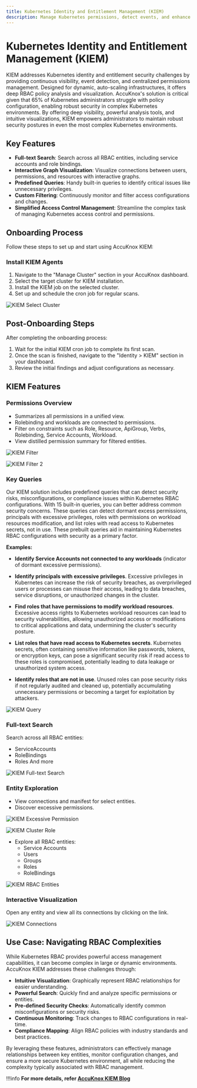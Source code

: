 ```yaml
---
title: Kubernetes Identity and Entitlement Management (KIEM)
description: Manage Kubernetes permissions, detect events, and enhance security with AccuKnox’s centralized identity management.
---
```


# Kubernetes Identity and Entitlement Management (KIEM)

KIEM addresses Kubernetes identity and entitlement security challenges by providing continuous visibility, event detection, and centralized permissions management. Designed for dynamic, auto-scaling infrastructures, it offers deep RBAC policy analysis and visualization. AccuKnox's solution is critical given that 65% of Kubernetes administrators struggle with policy configuration, enabling robust security in complex Kubernetes environments. By offering deep visibility, powerful analysis tools, and intuitive visualizations, KIEM empowers administrators to maintain robust security postures in even the most complex Kubernetes environments.

## Key Features

- **Full-text Search**: Search across all RBAC entities, including service accounts and role bindings.
- **Interactive Graph Visualization**: Visualize connections between users, permissions, and resources with interactive graphs.
- **Predefined Queries**: Handy built-in queries to identify critical issues like unnecessary privileges.
- **Custom Filtering**: Continuously monitor and filter access configurations and changes.
- **Simplified Access Control Management**: Streamline the complex task of managing Kubernetes access control and permissions.

## Onboarding Process

Follow these steps to set up and start using AccuKnox KIEM:

### Install KIEM Agents

1. Navigate to the "Manage Cluster" section in your AccuKnox dashboard.
2. Select the target cluster for KIEM installation.
3. Install the KIEM job on the selected cluster.
4. Set up and schedule the cron job for regular scans.

![KIEM Select Cluster](./images/kiem/kiem-select-cluster.png)

## Post-Onboarding Steps

After completing the onboarding process:

1. Wait for the initial KIEM cron job to complete its first scan.
2. Once the scan is finished, navigate to the "Identity > KIEM" section in your dashboard.
3. Review the initial findings and adjust configurations as necessary.

## KIEM Features

### Permissions Overview

- Summarizes all permissions in a unified view.
- Rolebinding and workloads are connected to permissions.
- Filter on constraints such as Role, Resource, ApiGroup, Verbs, Rolebinding, Service Accounts, Workload.
- View distilled permission summary for filtered entities.

![KIEM Filter](./images/kiem/kiem-filter.png)

![KIEM Filter 2](./images/kiem/kiem-filter-2.png)

### Key Queries

Our KIEM solution includes predefined queries that can detect security risks, misconfigurations, or compliance issues within Kubernetes RBAC configurations. With 15 built-in queries, you can better address common security concerns. These queries can detect dormant excess permissions, principals with excessive privileges, roles with permissions on workload resources modification, and list roles with read access to Kubernetes secrets, not in use. These prebuilt queries aid in maintaining Kubernetes RBAC configurations with security as a primary factor.

**Examples:**

- **Identify Service Accounts not connected to any workloads** (indicator of dormant excessive permissions).

- **Identify principals with excessive privileges**. Excessive privileges in Kubernetes can increase the risk of security breaches, as overprivileged users or processes can misuse their access, leading to data breaches, service disruptions, or unauthorized changes in the cluster.

- **Find roles that have permissions to modify workload resources**. Excessive access rights to Kubernetes workload resources can lead to security vulnerabilities, allowing unauthorized access or modifications to critical applications and data, undermining the cluster's security posture.

- **List roles that have read access to Kubernetes secrets**. Kubernetes secrets, often containing sensitive information like passwords, tokens, or encryption keys, can pose a significant security risk if read access to these roles is compromised, potentially leading to data leakage or unauthorized system access.

- **Identify roles that are not in use**. Unused roles can pose security risks if not regularly audited and cleaned up, potentially accumulating unnecessary permissions or becoming a target for exploitation by attackers.

![KIEM Query](./images/kiem/kiem-query.png)

### Full-text Search

Search across all RBAC entities:

- ServiceAccounts
- RoleBindings
- Roles And more

![KIEM Full-text Search](./images/kiem/kiem-full-text-search.png)

### Entity Exploration

- View connections and manifest for select entities.
- Discover excessive permissions.

![KIEM Excessive Permission](./images/kiem/kiem-excessive-permissions.png)

![KIEM Cluster Role](./images/kiem/kiem-cluster-role.png)

- Explore all RBAC entities:
    - Service Accounts
    - Users
    - Groups
    - Roles
    - RoleBindings

![KIEM RBAC Entities](./images/kiem/kiem-rbac-entities.png)

### Interactive Visualization

Open any entity and view all its connections by clicking on the link.

![KIEM Connections](./images/kiem/kiem-connections.png)

## Use Case: Navigating RBAC Complexities

While Kubernetes RBAC provides powerful access management capabilities, it can become complex in large or dynamic environments. AccuKnox KIEM addresses these challenges through:

- **Intuitive Visualization**: Graphically represent RBAC relationships for easier understanding.
- **Powerful Search**: Quickly find and analyze specific permissions or entities.
- **Pre-defined Security Checks**: Automatically identify common misconfigurations or security risks.
- **Continuous Monitoring**: Track changes to RBAC configurations in real-time.
- **Compliance Mapping**: Align RBAC policies with industry standards and best practices.

By leveraging these features, administrators can effectively manage relationships between key entities, monitor configuration changes, and ensure a more secure Kubernetes environment, all while reducing the complexity typically associated with RBAC management.


!!!info
    **For more details, refer [AccuKnox KIEM Blog](https://www.accuknox.com/blog/kubernetes-identity-entitlement-management)**